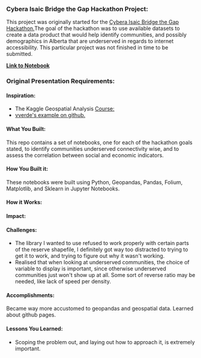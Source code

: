 ### Cybera Isaic Bridge the Gap Hackathon Project:
This project was originally started for the [Cybera Isaic Bridge the Gap Hackathon.](https://www.cybera.ca/connectivity-hackathon)The goal of the hackathon was to use available datasets to create a data product that would help identify communities, and possibly demographics in Alberta that are underserved in regards to internet accessibility. This particular project was not finished in time to be submitted.

[**Link to Notebook**](https://peterfriedrich.github.io/bridge_the_gap/interactive_choropleth_map.html)

### Original Presentation Requirements:
#### Inspiration:
- The Kaggle Geospatial Analysis [Course:](https://www.kaggle.com/learn/geospatial-analysis)
- [vverde's example on github.](https://github.com/vverde/blob)

#### What You Built:
This repo contains a set of notebooks, one for each of the hackathon goals stated, to identify communities underserved connectivity wise, and to assess the correlation between social and economic indicators.

#### How You Built it:
These notebooks were built using Python, Geopandas, Pandas, Folium, Matplotlib, and Sklearn in Jupyter Notebooks.

#### How it Works:

#### Impact:

#### Challenges:
- The library I wanted to use refused to work properly with certain parts of the reserve shapefile, I definitely got way too distracted to trying to get it to work, and trying to figure out why it wasn't working.
- Realised that when looking at underserved communities, the choice of variable to display is important, since otherwise underserved communities just won't show up at all. Some sort of reverse ratio may be needed, like lack of speed per density.

#### Accomplishments:
Became way more accustomed to geopandas and geospatial data. Learned about github pages. 

#### Lessons You Learned:
- Scoping the problem out, and laying out how to approach it, is extremely important.
